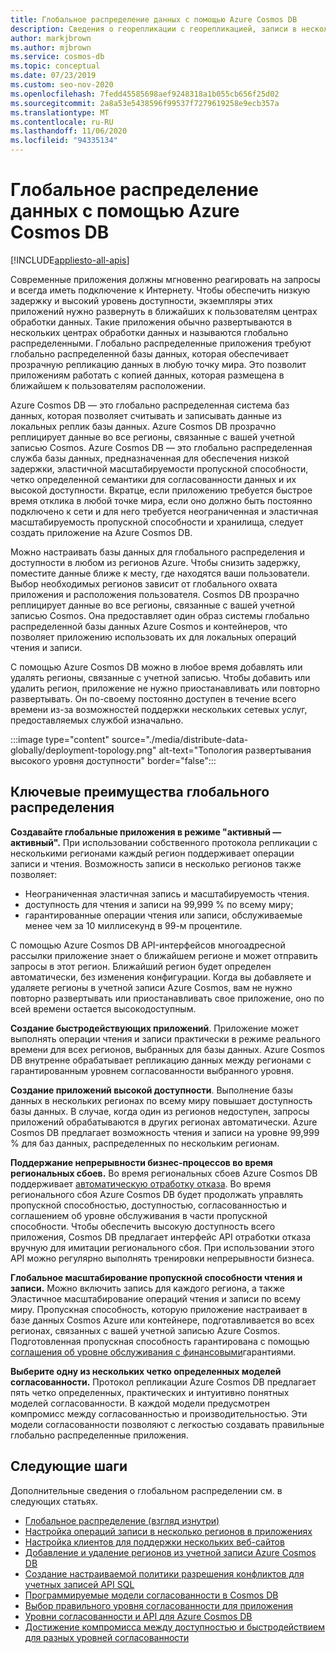 ```yaml
---
title: Глобальное распределение данных с помощью Azure Cosmos DB
description: Сведения о георепликации с георепликацией, записи в нескольких регионах, отработке отказа и восстановлении данных с помощью глобальных баз данных из Azure Cosmos DB, глобально распределенной многомодельной службы базы данных.
author: markjbrown
ms.author: mjbrown
ms.service: cosmos-db
ms.topic: conceptual
ms.date: 07/23/2019
ms.custom: seo-nov-2020
ms.openlocfilehash: 7fedd45585698aef9248318a1b055cb656f25d02
ms.sourcegitcommit: 2a8a53e5438596f99537f7279619258e9ecb357a
ms.translationtype: MT
ms.contentlocale: ru-RU
ms.lasthandoff: 11/06/2020
ms.locfileid: "94335134"
---
```

# <a name="distribute-your-data-globally-with-azure-cosmos-db"></a>Глобальное распределение данных с помощью Azure Cosmos DB
[!INCLUDE[appliesto-all-apis](includes/appliesto-all-apis.md)]

Современные приложения должны мгновенно реагировать на запросы и всегда иметь подключение к Интернету. Чтобы обеспечить низкую задержку и высокий уровень доступности, экземпляры этих приложений нужно развернуть в ближайших к пользователям центрах обработки данных. Такие приложения обычно развертываются в нескольких центрах обработки данных и называются глобально распределенными. Глобально распределенные приложения требуют глобально распределенной базы данных, которая обеспечивает прозрачную репликацию данных в любую точку мира. Это позволит приложениям работать с копией данных, которая размещена в ближайшем к пользователям расположении. 

Azure Cosmos DB — это глобально распределенная система баз данных, которая позволяет считывать и записывать данные из локальных реплик базы данных. Azure Cosmos DB прозрачно реплицирует данные во все регионы, связанные с вашей учетной записью Cosmos. Azure Cosmos DB — это глобально распределенная служба базы данных, предназначенная для обеспечения низкой задержки, эластичной масштабируемости пропускной способности, четко определенной семантики для согласованности данных и их высокой доступности. Вкратце, если приложению требуется быстрое время отклика в любой точке мира, если оно должно быть постоянно подключено к сети и для него требуется неограниченная и эластичная масштабируемость пропускной способности и хранилища, следует создать приложение на Azure Cosmos DB.

Можно настраивать базы данных для глобального распределения и доступности в любом из регионов Azure. Чтобы снизить задержку, поместите данные ближе к месту, где находятся ваши пользователи. Выбор необходимых регионов зависит от глобального охвата приложения и расположения пользователя. Cosmos DB прозрачно реплицирует данные во все регионы, связанные с вашей учетной записью Cosmos. Она предоставляет один образ системы глобально распределенной базы данных Azure Cosmos и контейнеров, что позволяет приложению использовать их для локальных операций чтения и записи. 

С помощью Azure Cosmos DB можно в любое время добавлять или удалять регионы, связанные с учетной записью. Чтобы добавить или удалить регион, приложение не нужно приостанавливать или повторно развертывать. Он по-своему постоянно доступен в течение всего времени из-за возможностей поддержки нескольких сетевых услуг, предоставляемых службой изначально.

:::image type="content" source="./media/distribute-data-globally/deployment-topology.png" alt-text="Топология развертывания высокого уровня доступности" border="false":::

## <a name="key-benefits-of-global-distribution"></a>Ключевые преимущества глобального распределения

**Создавайте глобальные приложения в режиме "активный — активный".** При использовании собственного протокола репликации с несколькими регионами каждый регион поддерживает операции записи и чтения. Возможность записи в несколько регионов также позволяет:

- Неограниченная эластичная запись и масштабируемость чтения.
- доступность для чтения и записи на 99,999 % по всему миру;
- гарантированные операции чтения или записи, обслуживаемые менее чем за 10 миллисекунд в 99-м процентиле.

С помощью Azure Cosmos DB API-интерфейсов многоадресной рассылки приложение знает о ближайшем регионе и может отправить запросы в этот регион. Ближайший регион будет определен автоматически, без изменения конфигурации. Когда вы добавляете и удаляете регионы в учетной записи Azure Cosmos, вам не нужно повторно развертывать или приостанавливать свое приложение, оно по всей времени остается высокодоступным.

**Создание быстродействующих приложений**. Приложение может выполнять операции чтения и записи практически в режиме реального времени для всех регионов, выбранных для базы данных. Azure Cosmos DB внутренне обрабатывает репликацию данных между регионами с гарантированным уровнем согласованности выбранного уровня.

**Создание приложений высокой доступности**. Выполнение базы данных в нескольких регионах по всему миру повышает доступность базы данных. В случае, когда один из регионов недоступен, запросы приложений обрабатываются в других регионах автоматически. Azure Cosmos DB предлагает возможность чтения и записи на уровне 99,999 % для баз данных, распределенных по нескольким регионам.

**Поддержание непрерывности бизнес-процессов во время региональных сбоев.** Во время региональных сбоев Azure Cosmos DB поддерживает [автоматическую отработку отказа](how-to-manage-database-account.md#automatic-failover). Во время регионального сбоя Azure Cosmos DB будет продолжать управлять пропускной способностью, доступностью, согласованностью и соглашением об уровне обслуживания в части пропускной способности. Чтобы обеспечить высокую доступность всего приложения, Cosmos DB предлагает интерфейс API отработки отказа вручную для имитации регионального сбоя. При использовании этого API можно регулярно выполнять тренировки непрерывности бизнеса.

**Глобальное масштабирование пропускной способности чтения и записи.** Можно включить запись для каждого региона, а также Эластичное масштабирование операций чтения и записи по всему миру. Пропускная способность, которую приложение настраивает в базе данных Cosmos Azure или контейнере, подготавливается во всех регионах, связанных с вашей учетной записью Azure Cosmos. Подготовленная пропускная способность гарантирована с помощью [соглашения об уровне обслуживания с финансовыми](https://azure.microsoft.com/support/legal/sla/cosmos-db/v1_3/)гарантиями.

**Выберите одну из нескольких четко определенных моделей согласованности.** Протокол репликации Azure Cosmos DB предлагает пять четко определенных, практических и интуитивно понятных моделей согласованности. В каждой модели предусмотрен компромисс между согласованностью и производительностью. Эти модели согласованности позволяют с легкостью создавать правильные глобально распределенные приложения.

## <a name="next-steps"></a><a id="Next Steps"></a>Следующие шаги

Дополнительные сведения о глобальном распределении см. в следующих статьях.

* [Глобальное распределение (взгляд изнутри)](global-dist-under-the-hood.md)
* [Настройка операций записи в несколько регионов в приложениях](how-to-multi-master.md)
* [Настройка клиентов для поддержки нескольких веб-сайтов](how-to-manage-database-account.md#configure-multiple-write-regions)
* [Добавление и удаление регионов из учетной записи Azure Cosmos DB](how-to-manage-database-account.md#addremove-regions-from-your-database-account)
* [Создание настраиваемой политики разрешения конфликтов для учетных записей API SQL](how-to-manage-conflicts.md#create-a-custom-conflict-resolution-policy)
* [Программируемые модели согласованности в Cosmos DB](consistency-levels.md)
* [Выбор правильного уровня согласованности для приложения](./consistency-levels.md)
* [Уровни согласованности и API для Azure Cosmos DB](./consistency-levels.md)
* [Достижение компромисса между доступностью и быстродействием для разных уровней согласованности](./consistency-levels.md)